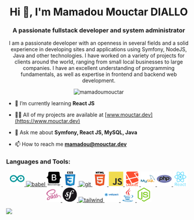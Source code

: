 <h1 align="center">Hi 👋, I'm Mamadou Mouctar DIALLO</h1>
<h3 align="center">A passionate fullstack developer and system administrator</h3>

<p align="center">
I am a passionate developer with an openness in several fields and a solid experience in developing sites and applications using Symfony, NodeJS, Java and other technologies.
I have worked on a variety of projects for clients around the world, ranging from small local businesses to large companies. I have an excellent understanding of programming fundamentals, as well as expertise in frontend and backend web development.
</p>


<p align="center">
    <img  src="https://github-readme-stats.vercel.app/api?username=mamadoumouctar&show_icons=true&theme=radical" alt="mamadoumouctar" />
</p>


- 🌱 I’m currently learning **React JS**

- 👨‍💻 All of my projects are available at [www.mouctar.dev](https://www.mouctar.dev)

- 💬 Ask me about **Symfony, React JS, MySQL, Java**

- 📫 How to reach me **[mamadou@mouctar.dev](mailto:mamadou@mouctar.dev)**


<h3 align="left">Languages and Tools:</h3>
<p align="center"> 
    <a href="https://www.arduino.cc" target="_blank" rel="noreferrer"> <img src="https://raw.githubusercontent.com/devicons/devicon/master/icons/arduino/arduino-original.svg" alt="Arduino" title="Arduino" width="40" height="40"/> </a>
    <a href="https://babeljs.io" target="_blank" rel="noreferrer"> <img src="https://www.vectorlogo.zone/logos/babeljs/babeljs-icon.svg" alt="babel" width="40" height="40"/> </a> 
    <a href="https://getbootstrap.com" target="_blank" rel="noreferrer"> <img src="https://raw.githubusercontent.com/devicons/devicon/master/icons/bootstrap/bootstrap-plain-wordmark.svg" alt="bootstrap" width="40" height="40"/> </a>
    <a href="https://www.w3schools.com/css" target="_blank" rel="noreferrer"> <img src="https://raw.githubusercontent.com/devicons/devicon/master/icons/css3/css3-original-wordmark.svg" alt="css3" width="40" height="40"/> </a>
    <a href="https://git-scm.com" target="_blank" rel="noreferrer"> <img src="https://www.vectorlogo.zone/logos/git-scm/git-scm-icon.svg" alt="git" width="40" height="40"/> </a>
    <a href="https://www.w3.org/html" target="_blank" rel="noreferrer"> <img src="https://raw.githubusercontent.com/devicons/devicon/master/icons/html5/html5-original-wordmark.svg" alt="html5" width="40" height="40"/> </a>
    <a href="https://developer.mozilla.org/en-US/docs/Web/JavaScript" target="_blank" rel="noreferrer"> <img src="https://raw.githubusercontent.com/devicons/devicon/master/icons/javascript/javascript-original.svg" alt="javascript" width="40" height="40"/> </a>
    <a href="https://laravel.com" target="_blank" rel="noreferrer"> <img src="https://raw.githubusercontent.com/devicons/devicon/master/icons/laravel/laravel-plain-wordmark.svg" alt="laravel" width="40" height="40"/> </a>
    <a href="https://www.mysql.com" target="_blank" rel="noreferrer"> <img src="https://raw.githubusercontent.com/devicons/devicon/master/icons/mysql/mysql-original-wordmark.svg" alt="mysql" width="40" height="40"/> </a>
    <a href="https://www.php.net" target="_blank" rel="noreferrer"> <img src="https://raw.githubusercontent.com/devicons/devicon/master/icons/php/php-original.svg" alt="php" width="40" height="40"/> </a>
    <a href="https://reactjs.org" target="_blank" rel="noreferrer"> <img src="https://raw.githubusercontent.com/devicons/devicon/master/icons/react/react-original-wordmark.svg" alt="react" width="40" height="40"/> </a>
    <a href="https://sass-lang.com" target="_blank" rel="noreferrer"> <img src="https://raw.githubusercontent.com/devicons/devicon/master/icons/sass/sass-original.svg" alt="sass" width="40" height="40"/> </a>
    <a href="https://symfony.com" title="Symfony" target="_blank" rel="noreferrer"> <img src="https://raw.githubusercontent.com/devicons/devicon/master/icons/symfony/symfony-original.svg" alt="sass" width="40" height="40"/> </a>
    <a href="https://tailwindcss.com" target="_blank" rel="noreferrer"> <img src="https://www.vectorlogo.zone/logos/tailwindcss/tailwindcss-icon.svg" alt="tailwind" width="40" height="40"/> </a>
    <a href="https://webpack.js.org" target="_blank" rel="noreferrer"> <img src="https://raw.githubusercontent.com/devicons/devicon/d00d0969292a6569d45b06d3f350f463a0107b0d/icons/webpack/webpack-original-wordmark.svg" alt="webpack" width="40" height="40"/> </a>
    <a href="https://docs.oracle.com/en/java" target="_blank" rel="noreferrer"> <img src="https://raw.githubusercontent.com/devicons/devicon/master/icons/java/java-original.svg" alt="java" width="40" height="40"/> </a>
    <a href="https://nodejs.org" target="_blank" rel="noreferrer"> <img src="https://raw.githubusercontent.com/devicons/devicon/master/icons/nodejs/nodejs-original.svg" alt="Node Js" width="40" height="40"/> </a>
</p>

<p>
<img src="https://github-readme-stats.vercel.app/api/top-langs?username=mamadoumouctar&show_icons=true&locale=en&theme=dark" />
</p>
